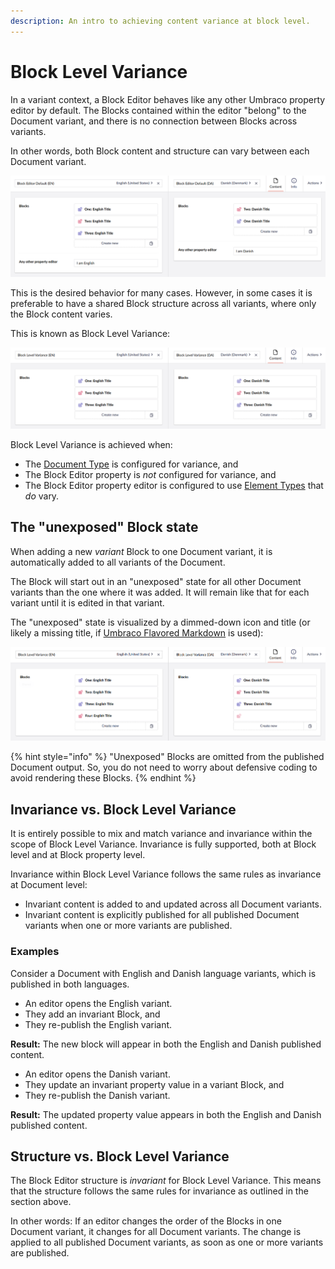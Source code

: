 ```yaml
---
description: An intro to achieving content variance at block level.
---
```


# Block Level Variance

In a variant context, a Block Editor behaves like any other Umbraco property editor by default. The Blocks contained within the editor "belong" to the Document variant, and there is no connection between Blocks across variants.

In other words, both Block content and structure can vary between each Document variant.

![Default Block Editor behavior in the backoffice](images/block-level-variance-1.png)

This is the desired behavior for many cases. However, in some cases it is preferable to have a shared Block structure across all variants, where only the Block content varies.

This is known as Block Level Variance:

![Block Level Variance in the backoffice](images/block-level-variance-2.png)

Block Level Variance is achieved when:

* The [Document Type](../../../../data/defining-content/default-document-types.md#document-type) is configured for variance, and
* The Block Editor property is _not_ configured for variance, and
* The Block Editor property editor is configured to use [Element Types](../../../../data/defining-content/default-document-types.md#element-type) that _do_ vary.

## The "unexposed" Block state

When adding a new _variant_ Block to one Document variant, it is automatically added to all variants of the Document.

The Block will start out in an "unexposed" state for all other Document variants than the one where it was added. It will remain like that for each variant until it is edited in that variant.

The "unexposed" state is visualized by a dimmed-down icon and title (or likely a missing title, if [Umbraco Flavored Markdown](../../../../../reference/umbraco-flavored-markdown.md) is used):

![Block Level Variance in the backoffice - with an unexposed block](images/block-level-variance-3.png)

{% hint style="info" %}
"Unexposed" Blocks are omitted from the published Document output. So, you do not need to worry about defensive coding to avoid rendering these Blocks.
{% endhint %}

## Invariance vs. Block Level Variance

It is entirely possible to mix and match variance and invariance within the scope of Block Level Variance. Invariance is fully supported, both at Block level and at Block property level.

Invariance within Block Level Variance follows the same rules as invariance at Document level:

- Invariant content is added to and updated across all Document variants.
- Invariant content is explicitly published for all published Document variants when one or more variants are published.

### Examples

Consider a Document with English and Danish language variants, which is published in both languages.

- An editor opens the English variant.
- They add an invariant Block, and
- They re-publish the English variant.

**Result:** The new block will appear in both the English and Danish published content.

- An editor opens the Danish variant.
- They update an invariant property value in a variant Block, and
- They re-publish the Danish variant.

**Result:** The updated property value appears in both the English and Danish published content.

## Structure vs. Block Level Variance

The Block Editor structure is _invariant_ for Block Level Variance. This means that the structure follows the same rules for invariance as outlined in the section above.

In other words: If an editor changes the order of the Blocks in one Document variant, it changes for all Document variants. The change is applied to all published Document variants, as soon as one or more variants are published.
